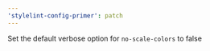 ```yaml
---
'stylelint-config-primer': patch
---
```


Set the default verbose option for `no-scale-colors` to false
